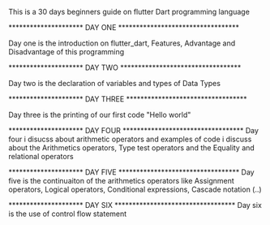 This is a 30 days beginners guide on flutter Dart programming language

*********************   DAY ONE     **********************************

Day one is the introduction on flutter_dart, Features, Advantage and Disadvantage of this programming

*********************   DAY TWO     **********************************

Day two is the declaration of variables and types of Data Types

*********************   DAY THREE     **********************************

Day three is the printing of our first code "Hello world"

*********************   DAY FOUR     **********************************
Day four i disucss about arithmetic operators and examples of code i 
discuss about the Arithmetics operators, Type test operators and the Equality and relational operators

*********************   DAY FIVE     **********************************
Day five is the continuaiton of the arithmetics operators  like
Assignment operators, Logical operators, Conditional expressions, Cascade notation (..)

*********************   DAY SIX     **********************************
Day six is the use of control flow statement